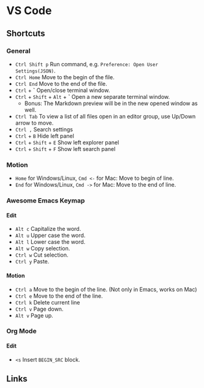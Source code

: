 # VS Code

## Shortcuts

### General

- `Ctrl Shift p` Run command, e.g. `Preference: Open User Settings(JSON)`.
- `Ctrl Home` Move to the begin of the file.
- `Ctrl End` Move to the end of the file.
- `Ctrl` + **`** Open/close terminal window.
- `Ctrl` + `Shift` + `Alt` + **`** Open a new separate terminal window.
  - Bonus: The Markdown preview will be in the new opened window as well.
- `Ctrl Tab` To view a list of all files open in an editor group, use Up/Down arrow to move.
- `Ctrl ,` Search settings
- `Ctrl` + `B` Hide left panel
- `Ctrl` + `Shift` + `E` Show left explorer panel
- `Ctrl` + `Shift` + `F` Show left search panel

### Motion

- `Home` for Windows/Linux, `Cmd <-` for Mac: Move to begin of line.
- `End` for Windows/Linux, `Cmd ->` for Mac: Move to the end of line.

### Awesome Emacs Keymap

#### Edit

- `Alt c` Capitalize the word.
- `Alt u` Upper case the word.
- `Alt l` Lower case the word.
- `Alt w` Copy selection.
- `Ctrl w` Cut selection.
- `Ctrl y` Paste.

#### Motion

- `Ctrl a` Move to the begin of the line. (Not only in Emacs, works on Mac)
- `Ctrl e` Move to the end of the line.
- `Ctrl k` Delete current line
- `Ctrl v` Page down.
- `Alt v` Page up.

### Org Mode

#### Edit

- `<s` Insert `BEGIN_SRC` block.

## Links
